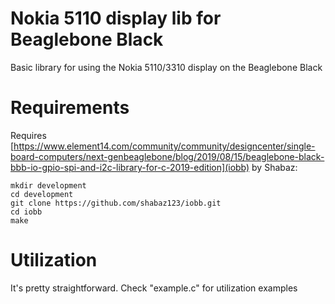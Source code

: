 # Nokia 5110 display lib for Beaglebone Black

Basic library for using the Nokia 5110/3310 display on the Beaglebone Black

# Requirements 

Requires [https://www.element14.com/community/community/designcenter/single-board-computers/next-genbeaglebone/blog/2019/08/15/beaglebone-black-bbb-io-gpio-spi-and-i2c-library-for-c-2019-edition](iobb) by Shabaz:

```
mkdir development  
cd development  
git clone https://github.com/shabaz123/iobb.git  
cd iobb  
make 
```

# Utilization

It's pretty straightforward. Check "example.c" for utilization examples